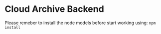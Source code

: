 # Cloud Archive Backend
Please remeber to install the node models before start working using:
` npm install `
